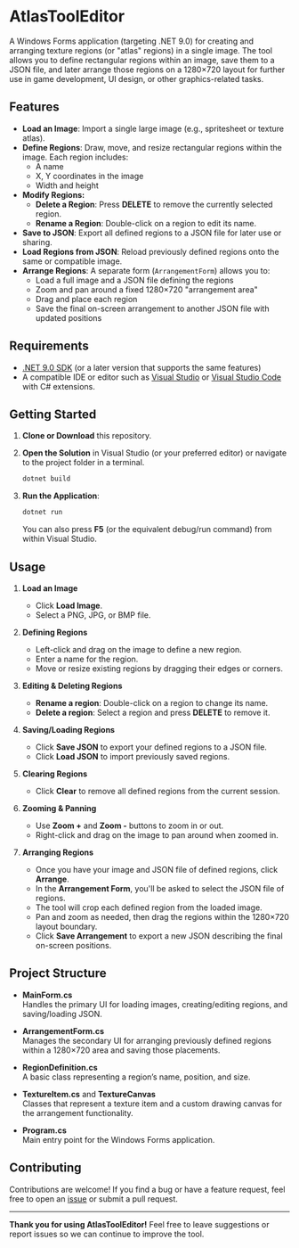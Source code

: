 # AtlasToolEditor

A Windows Forms application (targeting .NET 9.0) for creating and arranging texture regions (or "atlas" regions) in a single image. The tool allows you to define rectangular regions within an image, save them to a JSON file, and later arrange those regions on a 1280×720 layout for further use in game development, UI design, or other graphics-related tasks.

## Features

- **Load an Image**: Import a single large image (e.g., spritesheet or texture atlas).
- **Define Regions**: Draw, move, and resize rectangular regions within the image. Each region includes:
  - A name
  - X, Y coordinates in the image
  - Width and height
- **Modify Regions:**
  - **Delete a Region**: Press **DELETE** to remove the currently selected region.
  - **Rename a Region**: Double-click on a region to edit its name.
- **Save to JSON**: Export all defined regions to a JSON file for later use or sharing.
- **Load Regions from JSON**: Reload previously defined regions onto the same or compatible image.
- **Arrange Regions**: A separate form (`ArrangementForm`) allows you to:
  - Load a full image and a JSON file defining the regions
  - Zoom and pan around a fixed 1280×720 "arrangement area"
  - Drag and place each region
  - Save the final on-screen arrangement to another JSON file with updated positions

## Requirements

- [.NET 9.0 SDK](https://dotnet.microsoft.com/) (or a later version that supports the same features)
- A compatible IDE or editor such as [Visual Studio](https://visualstudio.microsoft.com/) or [Visual Studio Code](https://code.visualstudio.com/) with C# extensions.

## Getting Started

1. **Clone or Download** this repository.
2. **Open the Solution** in Visual Studio (or your preferred editor) or navigate to the project folder in a terminal.

   ```bash
   dotnet build
   ```

3. **Run the Application**:

   ```bash
   dotnet run
   ```
   You can also press **F5** (or the equivalent debug/run command) from within Visual Studio.

## Usage

1. **Load an Image**  
   - Click **Load Image**.  
   - Select a PNG, JPG, or BMP file.  

2. **Defining Regions**  
   - Left-click and drag on the image to define a new region.  
   - Enter a name for the region.  
   - Move or resize existing regions by dragging their edges or corners.  

3. **Editing & Deleting Regions**  
   - **Rename a region**: Double-click on a region to change its name.  
   - **Delete a region**: Select a region and press **DELETE** to remove it.  

4. **Saving/Loading Regions**  
   - Click **Save JSON** to export your defined regions to a JSON file.  
   - Click **Load JSON** to import previously saved regions.  

5. **Clearing Regions**  
   - Click **Clear** to remove all defined regions from the current session.  

6. **Zooming & Panning**  
   - Use **Zoom +** and **Zoom -** buttons to zoom in or out.  
   - Right-click and drag on the image to pan around when zoomed in.  

7. **Arranging Regions**  
   - Once you have your image and JSON file of defined regions, click **Arrange**.  
   - In the **Arrangement Form**, you'll be asked to select the JSON file of regions.
   - The tool will crop each defined region from the loaded image.  
   - Pan and zoom as needed, then drag the regions within the 1280×720 layout boundary.
   - Click **Save Arrangement** to export a new JSON describing the final on-screen positions.  

## Project Structure

- **MainForm.cs**  
  Handles the primary UI for loading images, creating/editing regions, and saving/loading JSON.

- **ArrangementForm.cs**  
  Manages the secondary UI for arranging previously defined regions within a 1280×720 area and saving those placements.

- **RegionDefinition.cs**  
  A basic class representing a region’s name, position, and size.

- **TextureItem.cs** and **TextureCanvas**  
  Classes that represent a texture item and a custom drawing canvas for the arrangement functionality.

- **Program.cs**  
  Main entry point for the Windows Forms application.

## Contributing

Contributions are welcome! If you find a bug or have a feature request, feel free to open an [issue](../../issues) or submit a pull request.

---

**Thank you for using AtlasToolEditor!** Feel free to leave suggestions or report issues so we can continue to improve the tool.